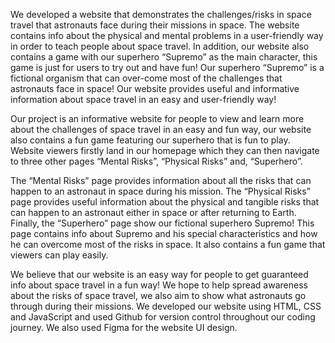 We developed a website that demonstrates the challenges/risks in space travel that astronauts face during their missions in space. 
The website contains info about the physical and mental problems in a user-friendly way in order to teach people about space travel. 
In addition, our website also contains a game with our superhero “Supremo” as the main character, this game is just for users to try out and have fun! 
Our superhero “Supremo” is a fictional organism that can over-come most of the challenges that astronauts face in space! 
Our website provides useful and informative information about space travel in an easy and user-friendly way!

Our project is an informative website for people to view and learn more about the challenges of space travel in an easy and fun way, our website also contains a fun game featuring our superhero that is fun to play. 
Website viewers firstly land in our homepage which they can then navigate to three other pages “Mental Risks”, “Physical Risks” and, “Superhero”.

The “Mental Risks” page provides information about all the risks that can happen to an astronaut in space during his mission. 
The “Physical Risks” page provides useful information about the physical and tangible risks that can happen to an astronaut either in space or after returning to Earth. Finally, the “Superhero” page show our fictional superhero Supremo!
This page contains info about Supremo and his special characteristics and how he can overcome most of the risks in space. It also contains a fun game that viewers can play easily.

We believe that our website is an easy way for people to get guaranteed info about space travel in a fun way! We hope to help spread awareness about the risks of space travel, we also aim to show what astronauts go through during their missions.
We developed our website using HTML, CSS and JavaScript and used Github for version control throughout our coding journey. We also used Figma for the website UI design.
